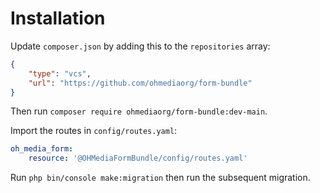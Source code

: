 # Installation

Update `composer.json` by adding this to the `repositories` array:

```json
{
    "type": "vcs",
    "url": "https://github.com/ohmediaorg/form-bundle"
}
```

Then run `composer require ohmediaorg/form-bundle:dev-main`.

Import the routes in `config/routes.yaml`:

```yaml
oh_media_form:
    resource: '@OHMediaFormBundle/config/routes.yaml'
```

Run `php bin/console make:migration` then run the subsequent migration.
